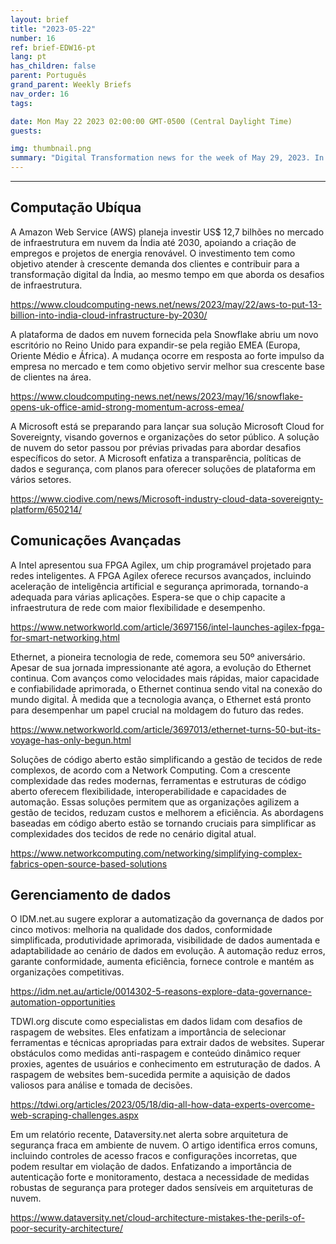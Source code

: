 ```yaml
---
layout: brief
title: "2023-05-22"
number: 16
ref: brief-EDW16-pt
lang: pt
has_children: false
parent: Português
grand_parent: Weekly Briefs
nav_order: 16
tags:

date: Mon May 22 2023 02:00:00 GMT-0500 (Central Daylight Time)
guests:

img: thumbnail.png
summary: "Digital Transformation news for the week of May 29, 2023. In this episode."
---
```




---

## Computação Ubíqua

A Amazon Web Service (AWS) planeja investir US$ 12,7 bilhões no mercado de infraestrutura em nuvem da Índia até 2030, apoiando a criação de empregos e projetos de energia renovável. O investimento tem como objetivo atender à crescente demanda dos clientes e contribuir para a transformação digital da Índia, ao mesmo tempo em que aborda os desafios de infraestrutura.

[https://www.cloudcomputing-news.net/news/2023/may/22/aws-to-put-13-billion-into-india-cloud-infrastructure-by-2030/](https://www.cloudcomputing-news.net/news/2023/may/22/aws-to-put-13-billion-into-india-cloud-infrastructure-by-2030/)

A plataforma de dados em nuvem fornecida pela Snowflake abriu um novo escritório no Reino Unido para expandir-se pela região EMEA (Europa, Oriente Médio e África). A mudança ocorre em resposta ao forte impulso da empresa no mercado e tem como objetivo servir melhor sua crescente base de clientes na área.

[https://www.cloudcomputing-news.net/news/2023/may/16/snowflake-opens-uk-office-amid-strong-momentum-across-emea/](https://www.cloudcomputing-news.net/news/2023/may/16/snowflake-opens-uk-office-amid-strong-momentum-across-emea/)

A Microsoft está se preparando para lançar sua solução Microsoft Cloud for Sovereignty, visando governos e organizações do setor público. A solução de nuvem do setor passou por prévias privadas para abordar desafios específicos do setor. A Microsoft enfatiza a transparência, políticas de dados e segurança, com planos para oferecer soluções de plataforma em vários setores.

[https://www.ciodive.com/news/Microsoft-industry-cloud-data-sovereignty-platform/650214/](https://www.ciodive.com/news/Microsoft-industry-cloud-data-sovereignty-platform/650214/)

## Comunicações Avançadas

A Intel apresentou sua FPGA Agilex, um chip programável projetado para redes inteligentes. A FPGA Agilex oferece recursos avançados, incluindo aceleração de inteligência artificial e segurança aprimorada, tornando-a adequada para várias aplicações. Espera-se que o chip capacite a infraestrutura de rede com maior flexibilidade e desempenho.

[https://www.networkworld.com/article/3697156/intel-launches-agilex-fpga-for-smart-networking.html](https://www.networkworld.com/article/3697156/intel-launches-agilex-fpga-for-smart-networking.html)

Ethernet, a pioneira tecnologia de rede, comemora seu 50º aniversário. Apesar de sua jornada impressionante até agora, a evolução do Ethernet continua. Com avanços como velocidades mais rápidas, maior capacidade e confiabilidade aprimorada, o Ethernet continua sendo vital na conexão do mundo digital. À medida que a tecnologia avança, o Ethernet está pronto para desempenhar um papel crucial na moldagem do futuro das redes.

[https://www.networkworld.com/article/3697013/ethernet-turns-50-but-its-voyage-has-only-begun.html](https://www.networkworld.com/article/3697013/ethernet-turns-50-but-its-voyage-has-only-begun.html)

Soluções de código aberto estão simplificando a gestão de tecidos de rede complexos, de acordo com a Network Computing. Com a crescente complexidade das redes modernas, ferramentas e estruturas de código aberto oferecem flexibilidade, interoperabilidade e capacidades de automação. Essas soluções permitem que as organizações agilizem a gestão de tecidos, reduzam custos e melhorem a eficiência. As abordagens baseadas em código aberto estão se tornando cruciais para simplificar as complexidades dos tecidos de rede no cenário digital atual.

[https://www.networkcomputing.com/networking/simplifying-complex-fabrics-open-source-based-solutions](https://www.networkcomputing.com/networking/simplifying-complex-fabrics-open-source-based-solutions)

## Gerenciamento de dados

O IDM.net.au sugere explorar a automatização da governança de dados por cinco motivos: melhoria na qualidade dos dados, conformidade simplificada, produtividade aprimorada, visibilidade de dados aumentada e adaptabilidade ao cenário de dados em evolução. A automação reduz erros, garante conformidade, aumenta eficiência, fornece controle e mantém as organizações competitivas.

[https://idm.net.au/article/0014302-5-reasons-explore-data-governance-automation-opportunities](https://idm.net.au/article/0014302-5-reasons-explore-data-governance-automation-opportunities)

TDWI.org discute como especialistas em dados lidam com desafios de raspagem de websites. Eles enfatizam a importância de selecionar ferramentas e técnicas apropriadas para extrair dados de websites. Superar obstáculos como medidas anti-raspagem e conteúdo dinâmico requer proxies, agentes de usuários e conhecimento em estruturação de dados. A raspagem de websites bem-sucedida permite a aquisição de dados valiosos para análise e tomada de decisões.

[https://tdwi.org/articles/2023/05/18/diq-all-how-data-experts-overcome-web-scraping-challenges.aspx](https://tdwi.org/articles/2023/05/18/diq-all-how-data-experts-overcome-web-scraping-challenges.aspx)

Em um relatório recente, Dataversity.net alerta sobre arquitetura de segurança fraca em ambiente de nuvem. O artigo identifica erros comuns, incluindo controles de acesso fracos e configurações incorretas, que podem resultar em violação de dados. Enfatizando a importância de autenticação forte e monitoramento, destaca a necessidade de medidas robustas de segurança para proteger dados sensíveis em arquiteturas de nuvem.

[https://www.dataversity.net/cloud-architecture-mistakes-the-perils-of-poor-security-architecture/](https://www.dataversity.net/cloud-architecture-mistakes-the-perils-of-poor-security-architecture/)



